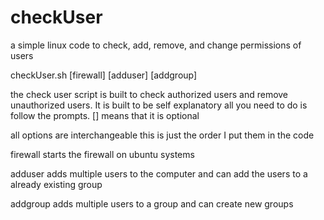 # checkUser
a simple linux code to check, add, remove, and change permissions of users

checkUser.sh [firewall] [adduser] [addgroup]

the check user script is built to check authorized users and remove unauthorized users. It is built to be self explanatory all you need to do is follow the prompts. [] means that it is optional

all options are interchangeable this is just the order I put them in the code

firewall starts the firewall on ubuntu systems

adduser adds multiple users to the computer and can add the users to a already existing group

addgroup adds multiple users to a group and can create new groups
